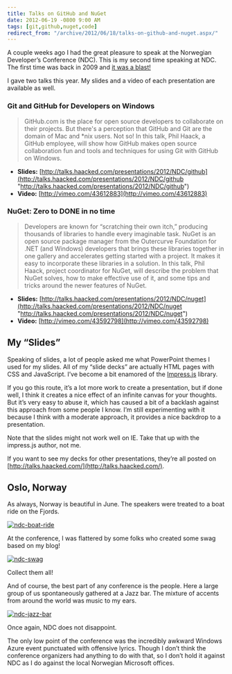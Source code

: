 ```yaml
---
title: Talks on GitHub and NuGet
date: 2012-06-19 -0800 9:00 AM
tags: [git,github,nuget,code]
redirect_from: "/archive/2012/06/18/talks-on-github-and-nuget.aspx/"
---
```


A couple weeks ago I had the great pleasure to speak at the Norwegian
Developer’s Conference (NDC). This is my second time speaking at NDC.
The first time was back in 2009 and [it was a
blast!](https://haacked.com/archive/2009/06/27/ndc2009-trip-report.aspx "NDC 2009")

I gave two talks this year. My slides and a video of each presentation
are available as well.

### Git and GitHub for Developers on Windows

> GitHub.com is the place for open source developers to collaborate on
> their projects. But there's a perception that GitHub and Git are the
> domain of Mac and \*nix users. Not so! In this talk, Phil Haack, a
> GitHub employee, will show how GitHub makes open source collaboration
> fun and tools and techniques for using Git with GitHub on Windows.

-   **Slides:**
    [http://talks.haacked.com/presentations/2012/NDC/github](http://talks.haacked.com/presentations/2012/NDC/github "http://talks.haacked.com/presentations/2012/NDC/github")
-   **Video:** [http://vimeo.com/43612883](http://vimeo.com/43612883)

### NuGet: Zero to DONE in no time

> Developers are known for “scratching their own itch,” producing
> thousands of libraries to handle every imaginable task. NuGet is an
> open source package manager from the Outercurve Foundation for .NET
> (and Windows) developers that brings these libraries together in one
> gallery and accelerates getting started with a project. It makes it
> easy to incorporate these libraries in a solution. In this talk, Phil
> Haack, project coordinator for NuGet, will describe the problem that
> NuGet solves, how to make effective use of it, and some tips and
> tricks around the newer features of NuGet.

-   **Slides:**
    [http://talks.haacked.com/presentations/2012/NDC/nuget](http://talks.haacked.com/presentations/2012/NDC/nuget "http://talks.haacked.com/presentations/2012/NDC/nuget")
-   **Video:** [http://vimeo.com/43592798](http://vimeo.com/43592798)

My “Slides”
-----------

Speaking of slides, a lot of people asked me what PowerPoint themes I
used for my slides. All of my “slide decks” are actually HTML pages with
CSS and JavaScript. I’ve become a bit enamored of the
[Impress.js](http://github.com/bartaz/impress.js "Impress.js") library.

If you go this route, it’s a lot more work to create a presentation, but
if done well, I think it creates a nice effect of an infinite canvas for
your thoughts. But it’s very easy to abuse it, which has caused a bit of
a backlash against this approach from some people I know. I’m still
experimenting with it because I think with a moderate approach, it
provides a nice backdrop to a presentation.

Note that the slides might not work well on IE. Take that up with the
impress.js author, not me.

If you want to see my decks for other presentations, they’re all posted
on [http://talks.haacked.com/](http://talks.haacked.com/).

Oslo, Norway
------------

As always, Norway is beautiful in June. The speakers were treated to a
boat ride on the Fjords.

[![ndc-boat-ride](https://haacked.com/images/haacked_com/WindowsLiveWriter/Talks-on-GitHub-and-NuGet_89CE/ndc-boat-ride_thumb.jpg "ndc-boat-ride")](https://haacked.com/images/haacked_com/WindowsLiveWriter/Talks-on-GitHub-and-NuGet_89CE/ndc-boat-ride_2.jpg)

At the conference, I was flattered by some folks who created some swag
based on my blog!

[![ndc-swag](https://haacked.com/images/haacked_com/WindowsLiveWriter/Talks-on-GitHub-and-NuGet_89CE/ndc-swag_thumb.jpg "ndc-swag")](https://haacked.com/images/haacked_com/WindowsLiveWriter/Talks-on-GitHub-and-NuGet_89CE/ndc-swag_2.jpg)

Collect them all!

And of course, the best part of any conference is the people. Here a
large group of us spontaneously gathered at a Jazz bar. The mixture of
accents from around the world was music to my ears.

[![ndc-jazz-bar](https://haacked.com/images/haacked_com/WindowsLiveWriter/Talks-on-GitHub-and-NuGet_89CE/ndc-jazz-bar_thumb.jpg "ndc-jazz-bar")](https://haacked.com/images/haacked_com/WindowsLiveWriter/Talks-on-GitHub-and-NuGet_89CE/ndc-jazz-bar_2.jpg)

Once again, NDC does not disappoint.

The only low point of the conference was the incredibly awkward Windows
Azure event punctuated with offensive lyrics. Though I don’t think the
conference organizers had anything to do with that, so I don’t hold it
against NDC as I do against the local Norwegian Microsoft offices.

